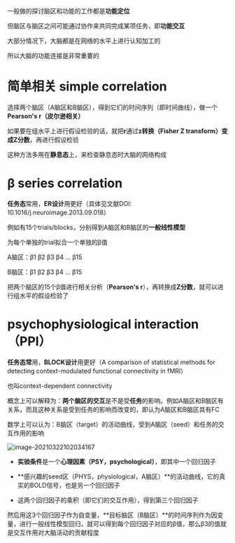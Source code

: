 一般做的探讨脑区和功能的工作都是**功能定位**

但脑区与脑区之间可能通过协作来共同完成某项任务，即**功能交互**

大部分情况下，大脑都是在网络的水平上进行认知加工的

所以大脑的功能连接是非常重要的

# 简单相关 simple correlation

选择两个脑区（A脑区和B脑区），得到它们的时间序列（即时间曲线），做一个**Pearson's r（皮尔逊相关）**

如果要在组水平上进行假设检验的话，就把**r**通过**z转换（Fisher Z transform）**变成**Z分数**，再进行假设检验

这种方法多用在**静息态**上，来检查静息态时大脑的网络构成

# β series correlation

**任务态**常用，**ER设计**用更好（具体见文献DOI: 10.1016/j.neuroimage.2013.09.018）

例如有15个trials/blocks，分别得到A脑区和B脑区的**一般线性模型**

为每个单独的trial拟合一个单独的β值

A脑区：β1    β2    β3    β4    ...    β15

B脑区：β1    β2    β3    β4    ...    β15

把两个脑区的15个β值进行相关分析（**Pearson's r**），再转换成**Z分数**，就可以进行组水平的假设检验了

# psychophysiological interaction （PPI）

**任务态常**用，**BLOCK设计**用更好（A comparison of statistical methods for detecting context-modulated functional connectivity in fMRI）

也叫context-dependent connectivity

概念上可以解释为：**两个脑区的交互**是不是受**任务**的影响。例如A脑区和B脑区有关系，而且这种关系是受到任务的影响而改变的，即认为A脑区和B脑区具有FC

数学上可以认为：B脑区（target）的活动曲线，受到A脑区（seed）和任务的交互作用的影响

![image-20210322102034167](C:\Users\91009\AppData\Roaming\Typora\typora-user-images\image-20210322102034167.png)

- **实验条件**是一个**心理因素（PSY，psychological）**，即其中一个回归因子

- **感兴趣的seed区（PHYS，physiological，A脑区）**的活动曲线，它的真实的BOLD信号，也是另一个回归因子

- 这两个回归因子的乘积（即它们的交互作用），得到第三个回归因子

然后用这3个回归因子作为自变量，**目标脑区（B脑区）**的时间序列作为因变量，进行一般线性模型回归，就可以得到每个回归因子对应的β值，那么β3的值就是交互作用对大脑活动的贡献程度